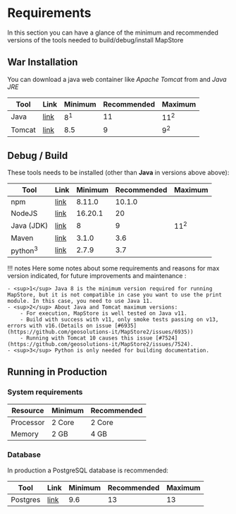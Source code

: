 # Requirements

In this section you can have a glance of the minimum and recommended versions of the tools needed to build/debug/install MapStore

## War Installation

You can download a java web container like *Apache Tomcat* from and *Java JRE*

| Tool   | Link                                               | Minimum | Recommended | Maximum       |
|--------|----------------------------------------------------|---------|-------------|---------------|
| Java   | [link](https://www.java.com/it/download/)          | 8<sup>1</sup>       | 11           | 11<sup>2</sup>           |
| Tomcat | [link](https://tomcat.apache.org/download-80.cgi)  | 8.5     | 9           | 9<sup>2</sup>            |

## Debug / Build

These tools needs to be installed (other than **Java** in versions above above):

| Tool                  | Link                                                       | Minimum | Recommended | Maximum             |
|-----------------------|------------------------------------------------------------|---------|-------------|---------------------|
| npm                   | [link](https://www.npmjs.com/get-npm)                      | 8.11.0  | 10.1.0      |                     |
| NodeJS                | [link](https://nodejs.org/en/)                             | 16.20.1  | 20          |                     |
| Java (JDK)            | [link](https://www.java.com/en/download/help/develop.html) | 8       | 9           | 11<sup>2</sup>      |
| Maven                 | [link](https://maven.apache.org/download.cgi)              | 3.1.0   | 3.6         |                     |
| python<sup>3</sup>    | [link](https://www.python.org/downloads/)                  | 2.7.9   | 3.7         |                     |

!!! notes
    Here some notes about some requirements and reasons for max version indicated, for future improvements and maintenance :

    - <sup>1</sup> Java 8 is the minimum version required for running MapStore, but it is not compatible in case you want to use the print module. In this case, you need to use Java 11.
    - <sup>2</sup> About Java and Tomcat maximum versions:
        - For execution, MapStore is well tested on Java v11.
        - Build with success with v11, only smoke tests passing on v13, errors with v16.(Details on issue [#6935](https://github.com/geosolutions-it/MapStore2/issues/6935))
        - Running with Tomcat 10 causes this issue [#7524](https://github.com/geosolutions-it/MapStore2/issues/7524).
    - <sup>3</sup> Python is only needed for building documentation.

## Running in Production

### System requirements

| Resource  | Minimum | Recommended |
|-----------|---------|-------------|
| Processor | 2 Core  | 2 Core      |
| Memory    | 2 GB    | 4 GB        |

### Database

In production a PostgreSQL database is recommended:

| Tool     | Link                                               | Minimum | Recommended | Maximum    |
|----------|----------------------------------------------------|---------|-------------|------------|
| Postgres | [link](https://www.postgresql.org/)                | 9.6     | 13          | 13         |
